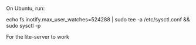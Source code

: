 On Ubuntu, run:

echo fs.inotify.max_user_watches=524288 | sudo tee -a /etc/sysctl.conf && sudo sysctl -p


For the lite-server to work
